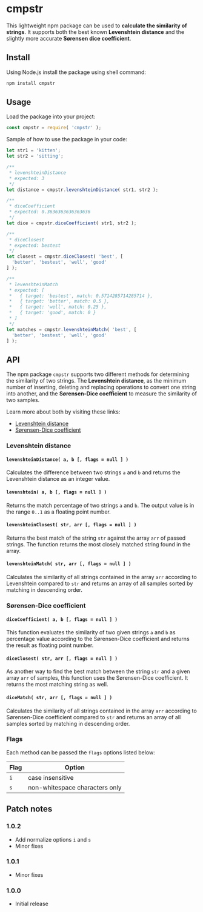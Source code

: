 # cmpstr

This lightweight npm package can be used to __calculate the similarity of strings__. It supports both the best known __Levenshtein distance__ and the slightly more accurate __Sørensen dice coefficient__.

## Install

Using Node.js install the package using shell command:

```sh
npm install cmpstr
```

## Usage

Load the package into your project:

```js
const cmpstr = require( 'cmpstr' );
```

Sample of how to use the package in your code:

```js
let str1 = 'kitten';
let str2 = 'sitting';

/**
 * levenshteinDistance
 * expected: 3
 */
let distance = cmpstr.levenshteinDistance( str1, str2 );

/**
 * diceCoefficient
 * expected: 0.3636363636363636
 */
let dice = cmpstr.diceCoefficient( str1, str2 );

/**
 * diceClosest
 * expected: bestest
 */
let closest = cmpstr.diceClosest( 'best', [
  'better', 'bestest', 'well', 'good'
] );

/**
 * levenshteinMatch
 * expected: [
 *   { target: 'bestest', match: 0.5714285714285714 },
 *   { target: 'better', match: 0.5 },
 *   { target: 'well', match: 0.25 },
 *   { target: 'good', match: 0 }
 * ]
 */
let matches = cmpstr.levenshteinMatch( 'best', [
  'better', 'bestest', 'well', 'good'
] );
```

## API

The npm package ``cmpstr`` supports two different methods for determining the similarity of two strings. The __Levenshtein distance__, as the minimum number of inserting, deleting and replacing operations to convert one string into another, and the __Sørensen-Dice coefficient__ to measure the similarity of two samples.

Learn more about both by visiting these links:

* [Levenshtein distance](https://en.wikipedia.org/wiki/Levenshtein_distance)
* [Sørensen-Dice coefficient](https://en.wikipedia.org/wiki/Sørensen–Dice_coefficient)

### Levenshtein distance

#### ``levenshteinDistance( a, b [, flags = null ] )``

Calculates the difference between two strings ``a`` and ``b`` and returns the Levenshtein distance as an integer value.

#### ``levenshtein( a, b [, flags = null ] )``

Returns the match percentage of two strings ``a`` and ``b``. The output value is in the range ``0..1`` as a floating point number.

#### ``levenshteinClosest( str, arr [, flags = null ] )``

Returns the best match of the string ``str`` against the array ``arr`` of passed strings. The function returns the most closely matched string found in the array.

#### ``levenshteinMatch( str, arr [, flags = null ] )``

Calculates the similarity of all strings contained in the array ``arr`` according to Levenshtein compared to ``str`` and returns an array of all samples sorted by matching in descending order.

### Sørensen-Dice coefficient

#### ``diceCoefficient( a, b [, flags = null ] )``

This function evaluates the similarity of two given strings ``a`` and ``b`` as percentage value according to the Sørensen-Dice coefficient and returns the result as floating point number.

#### ``diceClosest( str, arr [, flags = null ] )``

As another way to find the best match between the string ``str`` and a given array ``arr`` of samples, this function uses the Sørensen-Dice coefficient. It returns the most matching string as well.

#### ``diceMatch( str, arr [, flags = null ] )``

Calculates the similarity of all strings contained in the array ``arr`` according to Sørensen-Dice coefficient compared to ``str`` and returns an array of all samples sorted by matching in descending order.

### Flags

Each method can be passed the ``flags`` options listed below:

| Flag  | Option                         |
| ----- | ------------------------------ |
| ``i`` | case insensitive               |
| ``s`` | non-whitespace characters only |

## Patch notes

### 1.0.2

* Add normalize options ``i`` and ``s``
* Minor fixes

### 1.0.1

* Minor fixes

### 1.0.0

* Initial release